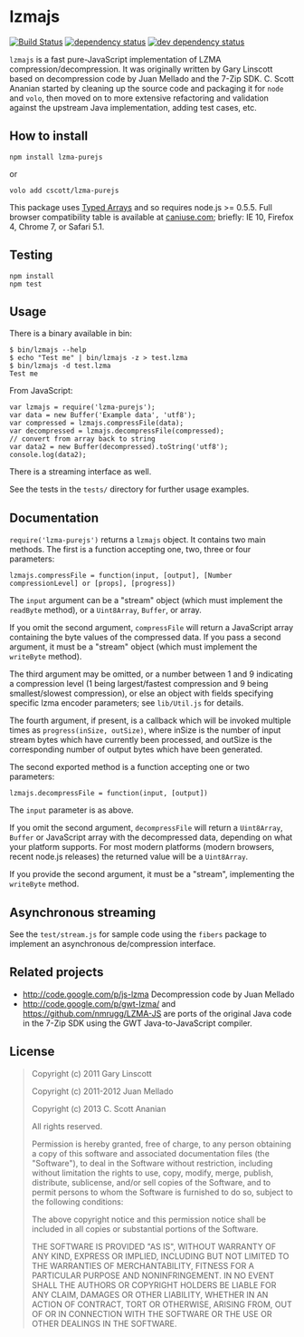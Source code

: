 # lzmajs

[![Build Status][1]][2] [![dependency status][3]][4] [![dev dependency status][5]][6]

`lzmajs` is a fast pure-JavaScript implementation of LZMA
compression/decompression.  It was originally written by Gary Linscott
based on decompression code by Juan Mellado and the 7-Zip SDK.
C. Scott Ananian started by cleaning up the source code and packaging
it for `node` and `volo`, then moved on to more extensive refactoring
and validation against the upstream Java implementation, adding
test cases, etc.

## How to install

```
npm install lzma-purejs
```
or
```
volo add cscott/lzma-purejs
```

This package uses
[Typed Arrays](https://developer.mozilla.org/en-US/docs/JavaScript/Typed_arrays)
and so requires node.js >= 0.5.5.  Full browser compatibility table
is available at [caniuse.com](http://caniuse.com/typedarrays); briefly:
IE 10, Firefox 4, Chrome 7, or Safari 5.1.

## Testing

```
npm install
npm test
```

## Usage

There is a binary available in bin:
```
$ bin/lzmajs --help
$ echo "Test me" | bin/lzmajs -z > test.lzma
$ bin/lzmajs -d test.lzma
Test me
```

From JavaScript:
```
var lzmajs = require('lzma-purejs');
var data = new Buffer('Example data', 'utf8');
var compressed = lzmajs.compressFile(data);
var decompressed = lzmajs.decompressFile(compressed);
// convert from array back to string
var data2 = new Buffer(decompressed).toString('utf8');
console.log(data2);
```
There is a streaming interface as well.

See the tests in the `tests/` directory for further usage examples.

## Documentation

`require('lzma-purejs')` returns a `lzmajs` object.  It contains two main
methods.  The first is a function accepting one, two, three or four
parameters:

`lzmajs.compressFile = function(input, [output], [Number compressionLevel] or [props], [progress])`

The `input` argument can be a "stream" object (which must implement the
`readByte` method), or a `Uint8Array`, `Buffer`, or array.

If you omit the second argument, `compressFile` will return a JavaScript
array containing the byte values of the compressed data.  If you pass
a second argument, it must be a "stream" object (which must implement the
`writeByte` method).

The third argument may be omitted, or a number between 1 and 9 indicating
a compression level (1 being largest/fastest compression and 9 being
smallest/slowest compression), or else an object with fields specifying
specific lzma encoder parameters; see `lib/Util.js` for details.

The fourth argument, if present, is a callback which will be invoked
multiple times as `progress(inSize, outSize)`, where inSize is the number of
input stream bytes which have currently been processed, and outSize is the
corresponding number of output bytes which have been generated.

The second exported method is a function accepting one or two parameters:

`lzmajs.decompressFile = function(input, [output])`

The `input` parameter is as above.

If you omit the second argument, `decompressFile` will return a
`Uint8Array`, `Buffer` or JavaScript array with the decompressed
data, depending on what your platform supports.  For most modern
platforms (modern browsers, recent node.js releases) the returned
value will be a `Uint8Array`.

If you provide the second argument, it must be a "stream", implementing
the `writeByte` method.

## Asynchronous streaming

See the `test/stream.js` for sample code using the `fibers` package
to implement an asynchronous de/compression interface.

## Related projects

* http://code.google.com/p/js-lzma Decompression code by Juan Mellado
* http://code.google.com/p/gwt-lzma/ and https://github.com/nmrugg/LZMA-JS
  are ports of the original Java code in the 7-Zip SDK
  using the GWT Java-to-JavaScript compiler.

## License

> Copyright (c) 2011 Gary Linscott
>
> Copyright (c) 2011-2012 Juan Mellado
>
> Copyright (c) 2013 C. Scott Ananian
>
> All rights reserved.
>
> Permission is hereby granted, free of charge, to any person obtaining a copy
> of this software and associated documentation files (the "Software"), to deal
> in the Software without restriction, including without limitation the rights
> to use, copy, modify, merge, publish, distribute, sublicense, and/or sell
> copies of the Software, and to permit persons to whom the Software is
> furnished to do so, subject to the following conditions:
>
> The above copyright notice and this permission notice shall be included in
> all copies or substantial portions of the Software.
>
> THE SOFTWARE IS PROVIDED "AS IS", WITHOUT WARRANTY OF ANY KIND, EXPRESS OR
> IMPLIED, INCLUDING BUT NOT LIMITED TO THE WARRANTIES OF MERCHANTABILITY,
> FITNESS FOR A PARTICULAR PURPOSE AND NONINFRINGEMENT. IN NO EVENT SHALL THE
> AUTHORS OR COPYRIGHT HOLDERS BE LIABLE FOR ANY CLAIM, DAMAGES OR OTHER
> LIABILITY, WHETHER IN AN ACTION OF CONTRACT, TORT OR OTHERWISE, ARISING FROM,
> OUT OF OR IN CONNECTION WITH THE SOFTWARE OR THE USE OR OTHER DEALINGS IN
> THE SOFTWARE.

[1]: https://travis-ci.org/cscott/lzma-purejs.png
[2]: https://travis-ci.org/cscott/lzma-purejs
[3]: https://david-dm.org/cscott/lzma-purejs.png
[4]: https://david-dm.org/cscott/lzma-purejs
[5]: https://david-dm.org/cscott/lzma-purejs/dev-status.png
[6]: https://david-dm.org/cscott/lzma-purejs#info=devDependencies
